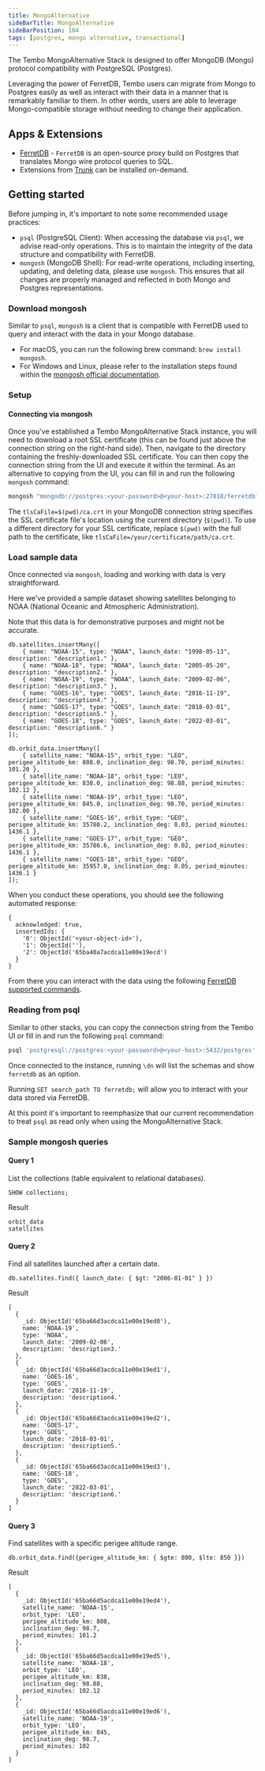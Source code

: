 ```yaml
---
title: MongoAlternative
sideBarTitle: MongoAlternative
sideBarPosition: 104
tags: [postgres, mongo alternative, transactional]
---
```


The Tembo MongoAlternative Stack is designed to offer MongoDB (Mongo) protocol compatibility with PostgreSQL (Postgres).

Leveraging the power of FerretDB, Tembo users can migrate from Mongo to Postgres easily as well as interact with their data in a manner that is remarkably familiar to them. In other words, users are able to leverage Mongo-compatible storage without needing to change their application.

## Apps & Extensions

-   [FerretDB](https://docs.ferretdb.io/) - `FerretDB` is an open-source proxy build on Postgres that translates Mongo wire protocol queries to SQL.
-   Extensions from [Trunk](https://pgt.dev/) can be installed on-demand.

## Getting started

Before jumping in, it's important to note some recommended usage practices:

-   `psql` (PostgreSQL Client): When accessing the database via `psql`, we advise read-only operations.
    This is to maintain the integrity of the data structure and compatibility with FerretDB.
-   `mongosh` (MongoDB Shell): For read-write operations, including inserting, updating, and deleting data, please use `mongosh`.
    This ensures that all changes are properly managed and reflected in both Mongo and Postgres representations.

### Download mongosh

Similar to `psql`, `mongosh` is a client that is compatible with FerretDB used to query and interact with the data in your Mongo database.

-   For macOS, you can run the following brew command: `brew install mongosh`.
-   For Windows and Linux, please refer to the installation steps found within the [mongosh official documentation](https://www.mongodb.com/docs/mongodb-shell/install/).

### Setup

#### Connecting via mongosh

Once you've established a Tembo MongoAlternative Stack instance, you will need to download a root SSL certificate (this can be found just above the connection string on the right-hand side).
Then, navigate to the directory containing the freshly-downloaded SSL certificate. You can then copy the connection string from the UI and execute it within the terminal.
As an alternative to copying from the UI, you can fill in and run the following `mongosh` command:

```bash
mongosh "mongodb://postgres:<your-password>@<your-host>:27018/ferretdb?authMechanism=PLAIN&tls=true&tlsCaFile=$(pwd)/ca.crt"
```

The `tlsCaFile=$(pwd)/ca.crt` in your MongoDB connection string specifies the SSL certificate file's location using the current directory (`$(pwd)`).
To use a different directory for your SSL certificate, replace `$(pwd)` with the full path to the certificate, like `tlsCaFile=/your/certificate/path/ca.crt`.

### Load sample data

Once connected via `mongosh`, loading and working with data is very straightforward.

Here we've provided a sample dataset showing satellites belonging to NOAA (National Oceanic and Atmospheric Administration).

Note that this data is for demonstrative purposes and might not be accurate.

```
db.satellites.insertMany([
    { name: "NOAA-15", type: "NOAA", launch_date: "1998-05-13", description: "description1." },
    { name: "NOAA-18", type: "NOAA", launch_date: "2005-05-20", description: "description2." },
    { name: "NOAA-19", type: "NOAA", launch_date: "2009-02-06", description: "description3." },
    { name: "GOES-16", type: "GOES", launch_date: "2016-11-19", description: "description4." },
    { name: "GOES-17", type: "GOES", launch_date: "2018-03-01", description: "description5." },
    { name: "GOES-18", type: "GOES", launch_date: "2022-03-01", description: "description6." }
]);

db.orbit_data.insertMany([
    { satellite_name: "NOAA-15", orbit_type: "LEO", perigee_altitude_km: 808.0, inclination_deg: 98.70, period_minutes: 101.20 },
    { satellite_name: "NOAA-18", orbit_type: "LEO", perigee_altitude_km: 838.0, inclination_deg: 98.88, period_minutes: 102.12 },
    { satellite_name: "NOAA-19", orbit_type: "LEO", perigee_altitude_km: 845.0, inclination_deg: 98.70, period_minutes: 102.00 },
    { satellite_name: "GOES-16", orbit_type: "GEO", perigee_altitude_km: 35780.2, inclination_deg: 0.03, period_minutes: 1436.1 },
    { satellite_name: "GOES-17", orbit_type: "GEO", perigee_altitude_km: 35786.6, inclination_deg: 0.02, period_minutes: 1436.1 },
    { satellite_name: "GOES-18", orbit_type: "GEO", perigee_altitude_km: 35957.0, inclination_deg: 0.05, period_minutes: 1436.1 }
]);
```

When you conduct these operations, you should see the following automated response:

```text
{
  acknowledged: true,
  insertedIds: {
    '0': ObjectId('<your-object-id>'),
    '1': ObjectId(''),
    '2': ObjectId('65ba40a7acdca11e00e19ecd')
  }
}
```

From there you can interact with the data using the following [FerretDB supported commands](https://docs.ferretdb.io/reference/supported-commands/).

### Reading from psql

Similar to other stacks, you can copy the connection string from the Tembo UI or fill in and run the following `psql` command:

```bash
psql 'postgresql://postgres:<your-password>@<your-host>:5432/postgres'
```

Once connected to the instance, running `\dn` will list the schemas and show `ferretdb` as an option.

Running `SET search_path TO ferretdb;` will allow you to interact with your data stored via FerretDB.

At this point it's important to reemphasize that our current recommendation to treat `psql` as read only when using the MongoAlternative Stack.

### Sample mongosh queries

#### Query 1

List the collections (table equivalent to relational databases).

```
SHOW collections;
```

Result

```text
orbit_data
satellites
```

#### Query 2

Find all satellites launched after a certain date.

```
db.satellites.find({ launch_date: { $gt: "2006-01-01" } })
```

Result

```text
[
  {
    _id: ObjectId('65ba66d3acdca11e00e19ed0'),
    name: 'NOAA-19',
    type: 'NOAA',
    launch_date: '2009-02-06',
    description: 'description3.'
  },
  {
    _id: ObjectId('65ba66d3acdca11e00e19ed1'),
    name: 'GOES-16',
    type: 'GOES',
    launch_date: '2016-11-19',
    description: 'description4.'
  },
  {
    _id: ObjectId('65ba66d3acdca11e00e19ed2'),
    name: 'GOES-17',
    type: 'GOES',
    launch_date: '2018-03-01',
    description: 'description5.'
  },
  {
    _id: ObjectId('65ba66d3acdca11e00e19ed3'),
    name: 'GOES-18',
    type: 'GOES',
    launch_date: '2022-03-01',
    description: 'description6.'
  }
]
```

#### Query 3

Find satellites with a specific perigee altitude range.

```
db.orbit_data.find({perigee_altitude_km: { $gte: 800, $lte: 850 }})
```

Result

```text
[
  {
    _id: ObjectId('65ba66d5acdca11e00e19ed4'),
    satellite_name: 'NOAA-15',
    orbit_type: 'LEO',
    perigee_altitude_km: 808,
    inclination_deg: 98.7,
    period_minutes: 101.2
  },
  {
    _id: ObjectId('65ba66d5acdca11e00e19ed5'),
    satellite_name: 'NOAA-18',
    orbit_type: 'LEO',
    perigee_altitude_km: 838,
    inclination_deg: 98.88,
    period_minutes: 102.12
  },
  {
    _id: ObjectId('65ba66d5acdca11e00e19ed6'),
    satellite_name: 'NOAA-19',
    orbit_type: 'LEO',
    perigee_altitude_km: 845,
    inclination_deg: 98.7,
    period_minutes: 102
  }
]
```
